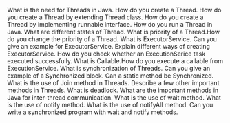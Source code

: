 What is the need for Threads in Java.
How do you create a Thread.
How do you create a Thread by extending Thread class.
How do you create a Thread by implementing runnable interface.
How do you run a Thread in Java.
What are different states of Thread.
What is priority of a Thread.How do you change the priority of a Thread.
What is ExecutorService.
Can you give an example for ExecutorService.
Explain different ways of creating ExecutorService.
How do you check whether an ExecutionSerice task executed successfully.
What is Callable.How do you execute a callable from ExecutionService.
What is synchronization of Threads.
Can you give an example of a Synchronized block.
Can a static method be Synchronized.
What is the use of Join method in Threads.
Describe a few other important methods in Threads.
What is deadlock.
What are the important methods in Java for inter-thread communication.
What is the use of wait method.
What is the use of notify method.
What is the use of notifyAll method.
Can you write a synchronized program with wait and notify methods.